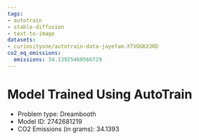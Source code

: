 ```yaml
---
tags:
- autotrain
- stable-diffusion
- text-to-image
datasets:
- curiosityone/autotrain-data-jayefam-XTVOGKX3RD
co2_eq_emissions:
  emissions: 34.13925460566729
---
```


# Model Trained Using AutoTrain

- Problem type: Dreambooth
- Model ID: 2742681219
- CO2 Emissions (in grams): 34.1393